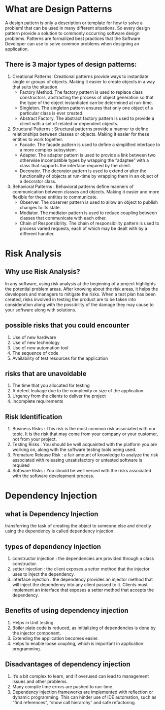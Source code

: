 # What are Design Patterns

A design pattern is only a description or template for how to solve a problem! that can be used in many different situations. So every design pattern provide a solution to commonly occurring software design problems. Patterns are formalized best practices that the Software Developer can use to solve common problems when designing an application.

## There is 3 major types of design patterns:

<ol>
<li>Creational Patterns: Creational patterns provide ways to instantiate single or groups of objects. Making it easier to create objects in a way that suits the situation.
<ul>
<li> Factory Method. The factory pattern is used to replace class constructors, abstracting the process of object generation so that the type of the object instantiated can be determined at run-time. </li>
<li>Singleton. The singleton pattern ensures that only one object of a particular class is ever created.</li>
<li>Abstract Factory. The abstract factory pattern is used to provide a client with a set of related or dependent objects.</li>
</ul>
</li>
<li> Structural Patterns : Structural patterns provide a manner to define relationships between classes or objects. Making it easier for these entities to work together.
<ul>
<li>Facade. The facade pattern is used to define a simplified interface to a more complex subsystem.</li>
<li> Adapter. The adapter pattern is used to provide a link between two otherwise incompatible types by wrapping the “adaptee” with a class that supports the interface required by the client.</li>
<li>Decorator. The decorator pattern is used to extend or alter the functionality of objects at run-time by wrapping them in an object of a decorator class.</li>
</ul> </li>
<li>Behavioral Patterns :
Behavioral patterns define manners of communication between classes and objects. Making it easier and more flexible for these entities to communicate.
<ul>
<li>Observer. The observer pattern is used to allow an object to publish changes to its state. </li>
<li>Mediator. The mediator pattern is used to reduce coupling between classes that communicate with each other.</li>
<li>Chain of Responsibility. The chain of responsibility pattern is used to process varied requests, each of which may be dealt with by a different handler.</li>
</ul></li>
</ol>

# Risk Analysis

## Why use Risk Analysis?
In any software, using risk analysis at the beginning of a project highlights the potential problem areas. After knowing about the risk areas, it helps the developers and managers to mitigate the risks. When a test plan has been created, risks involved in testing the product are to be taken into consideration along with the possibility of the damage they may cause to your software along with solutions.

## possible risks that you could encounter

<ol>
<li>Use of new hardware</li>
<li>Use of new technology</li>
<li>Use of new automation tool</li>
<li>The sequence of code</li>
<li>Availability of test resources for the application</li>
</ol>

## risks that are unavoidable
 <ol>
 <li>The time that you allocated for testing</li>
 <li>A defect leakage due to the complexity or size of the application</li>
 <li>Urgency from the clients to deliver the project</li>
 <li>Incomplete requirements</li>
 </ol>

## Risk Identification 
<ol>
<li>Business Risks : This risk is the most common risk associated with our topic. It is the risk that may come from your company or your customer, not from your project.</li>
<li>Testing Risks : You should be well acquainted with the platform you are working on, along with the software testing tools being used.</li>
<li>Premature Release Risk : a fair amount of knowledge to analyze the risk associated with releasing unsatisfactory or untested software is required</li>
<li>Software Risks : You should be well versed with the risks associated with the software development process.</li>
</ol>

# Dependency Injection

## what is Dependency Injection
 transferring the task of creating the object to someone else and directly using the dependency is called dependency injection.


## types of dependency injection
<ol>
<li>constructor injection : the dependencies are provided through a class constructor.</li>
<li>setter injection : the client exposes a setter method that the injector uses to inject the dependency.</li>
<li>interface injection : the dependency provides an injector method that will inject the dependency into any client passed to it. Clients must implement an interface that exposes a setter method that accepts the dependency.</li>
</ol>

## Benefits of using dependency injection
<ol>
<li>Helps in Unit testing.</li>
<li>Boiler plate code is reduced, as initializing of dependencies is done by the injector component.</li>
<li>Extending the application becomes easier.</li>
<li>Helps to enable loose coupling, which is important in application programming.</li>
</ol>

## Disadvantages of dependency injection
<ol>
<li>It’s a bit complex to learn, and if overused can lead to management issues and other problems.</li>
<li>Many compile time errors are pushed to run-time.</li>
<li>Dependency injection frameworks are implemented with reflection or dynamic programming. This can hinder use of IDE automation, such as “find references”, “show call hierarchy” and safe refactoring.</li>

</ol>